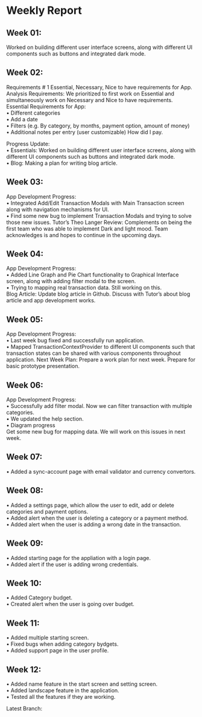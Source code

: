 # Weekly Report

## Week 01:

Worked on building different user interface screens, along with different UI components such as buttons and integrated dark mode.

## Week 02:

Requirements # 1 Essential, Necessary, Nice to have requirements for App.<br>
Analysis Requirements: We prioritized to first work on Essential and simultaneously work on Necessary and Nice to have requirements.<br>
Essential Requirements for App:<br>
• Different categories <br>
• Add a date<br>
• Filters (e.g. By category, by months, payment option, amount of money)<br>
• Additional notes per entry (user customizable) How did I pay.<br>

Progress Update:<br>
• Essentials: Worked on building different user interface screens, along with different UI components such as buttons and integrated dark mode.<br>
• Blog: Making a plan for writing blog article.<br>

## Week 03:

App Development Progress:<br>
• Integrated Add/Edit Transaction Modals with Main Transaction screen along with navigation mechanisms for UI.<br>
• Find some new bug to implement Transaction Modals and trying to solve those new issues.
Tutor’s Theo Langer Review: Complements on being the first team who was able to implement Dark and light mood. Team acknowledges is and hopes to continue in the upcoming days.<br>

## Week 04:

App Development Progress:<br>
• Added Line Graph and Pie Chart functionality to Graphical Interface screen, along with adding filter modal to the screen.<br>
• Trying to mapping real transaction data. Still working on this.<br>
Blog Article: Update blog article in Github. Discuss with Tutor’s about blog article and app development works.<br>

## Week 05:

App Development Progress:<br>
• Last week bug fixed and successfully run application.<br>
• Mapped TransactionContextProvider to different UI components such that transaction states can be shared with various components throughout application.
Next Week Plan: Prepare a work plan for next week.
Prepare for basic prototype presentation.

## Week 06:

App Development Progress:<br>
• Successfully add filter modal. Now we can filter transaction with multiple categories.<br>
• We updated the help section.<br>
• Diagram progress<br>
Get some new bug for mapping data. We will work on this issues in next week.<br>

## Week 07:

• Added a sync-account page with email validator and currency convertors.<br>

## Week 08:

• Added a settings page, which allow the user to edit, add or delete categories and payment options.<br>
• Added alert when the user is deleting a category or a payment method.<br>
• Added alert when the user is adding a wrong date in the transaction.<br>

## Week 09:

• Added starting page for the appliation with a login page.<br>
• Added alert if the user is adding wrong credentials.<br>

## Week 10:

• Added Category budget.<br>
• Created alert when the user is going over budget.<br>

## Week 11:

• Added multiple starting screen.<br>
• Fixed bugs when adding category bydgets.<br>
• Added support page in the user profile.<br>

## Week 12:

• Added name feature in the start screen and setting screen.<br>
• Added landscape feature in the application.<br>
• Tested all the features if they are working.<br>

Latest Branch:
